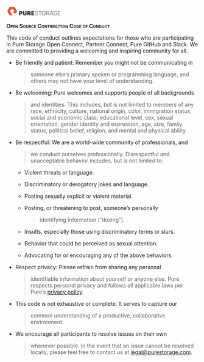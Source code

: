 <img src="images\image1.jpg" style="width:1.49914in;height:0.27484in" />

**<span class="smallcaps">Open Source Contribution Code of
Conduct</span>**

This code of conduct outlines expectations for those who are 
participating in Pure Storage Open Connect, Partner Connect, 
Pure GitHub and Slack. We are committed to providing a welcoming 
and inspiring community for all.

-   Be friendly and patient: Remember you might not be communicating in
    > someone else’s primary spoken or programming language, and others
    > may not have your level of understanding.

-   Be welcoming: Pure welcomes and supports people of all backgrounds
    > and identities. This includes, but is not limited to members of
    > any race, ethnicity, culture, national origin, color, immigration
    > status, social and economic class, educational level, sex, sexual
    > orientation, gender identity and expression, age, size, family
    > status, political belief, religion, and mental and physical
    > ability.

-   Be respectful: We are a world-wide community of professionals, and
    > we conduct ourselves professionally. Disrespectful and
    > unacceptable behavior includes, but is not limited to:

    -   Violent threats or language.

    -   Discriminatory or derogatory jokes and language.

    -   Posting sexually explicit or violent material.

    -   Posting, or threatening to post, someone’s personally
        > identifying information (“doxing”).

    -   Insults, especially those using discriminatory terms or slurs.

    -   Behavior that could be perceived as sexual attention.

    -   Advocating for or encouraging any of the above behaviors.

-   Respect privacy: Please refrain from sharing any personal
    > identifiable information about yourself or anyone else. Pure
    > respects personal privacy and follows all applicable laws per
    > Pure’s [<u>privacy
    > policy</u>](https://www.purestorage.com/privacy.html).

-   This code is not exhaustive or complete. It serves to capture our
    > common understanding of a productive, collaborative environment.

-   We encourage all participants to resolve issues on their own
    > whenever possible. In the event that an issue cannot be resolved
    > locally, please feel free to contact us at legal@purestorage.com.

